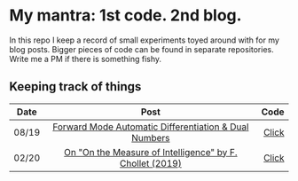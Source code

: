 # My mantra: 1st code. 2nd blog.

In this repo I keep a record of small experiments toyed around with for my blog posts. Bigger pieces of code can be found in separate repositories. Write me a PM if there is something fishy.

## Keeping track of things

| Date  | Post  | Code  |
| ------ |:-------------:| -----:|
| 08/19 | [Forward Mode Automatic Differentiation & Dual Numbers](https://roberttlange.github.io/posts/2019/08/blog-post-7/) | [Click](01_dual_number_ad/) |
| 02/20 | [On "On the Measure of Intelligence" by F. Chollet (2019)](https://roberttlange.github.io/posts/2020/02/on-the-measure-of-intelligence/) | [Click](02_arc/) |
